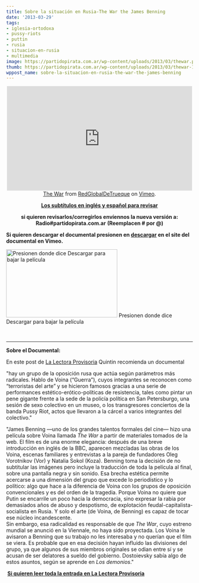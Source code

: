 ```yaml
---
title: Sobre la situación en Rusia-The War the James Benning
date: '2013-03-29'
tags:
- iglesia-ortodoxa
- pussy-riots
- puttin
- rusia
- situacion-en-rusia
- multimedia
image: https://partidopirata.com.ar/wp-content/uploads/2013/03/thewar.png
thumb: https://partidopirata.com.ar/wp-content/uploads/2013/03/thewar-150x150.png
wppost_name: sobre-la-situacion-en-rusia-the-war-the-james-benning
---
```


<center>
<iframe src="http://player.vimeo.com/video/55728375" height="281" width="500" allowfullscreen="" frameborder="0"></iframe></center><center></center><center><a href="http://vimeo.com/55728375">The War</a> from <a href="http://vimeo.com/user14381115">RedGlobalDeTrueque</a> on <a href="http://vimeo.com">Vimeo</a>.</center>
<p style="text-align: center;"><strong><a href="http://www.subdivx.com/X6XMzE3MDQ5X-the-war2012james-benning.html" target="_blank">Los subtítulos en inglés y español para revisar </a> </strong></p>
<p style="text-align: center;"><strong>si quieren revisarlos/corregirlos envíennos la nueva versión a:</strong>
<strong> Radio#partidopirata.com.ar</strong>
<strong> (Reemplacen # por @)</strong></p>
<strong>Si quieren descargar el documental presionen en <a href="https://vimeo.com/55728375" target="_blank">descargar</a> en el site del documental en Vimeo.</strong>

<a href="https://partidopirata.com.ar/wp-content/uploads/2013/03/thewar.png"><img class="size-medium wp-image-8956" alt="Presionen donde dice Descargar para bajar la película" src="https://partidopirata.com.ar/wp-content/uploads/2013/03/thewar-300x183.png" width="300" height="183" /></a> Presionen donde dice Descargar para bajar la película


&nbsp;

<hr />

<strong>Sobre el Documental:</strong>

En este post de <a href="https://lalectoraprovisoria.wordpress.com/2012/11/11/oposicion-y-resistencia/" target="_blank">La Lectora Provisoria</a> Quintin recomienda un documental

"hay un grupo de la oposición rusa que actúa según parámetros más radicales. Hablo de Voina (“Guerra”), cuyos integrantes se reconocen como “terroristas del arte” y se hicieron famosos gracias a una serie de performances estético-erótico-políticas de resistencia, tales como pintar un pene gigante frente a la sede de la policía política en San Petersburgo, una sesión de sexo colectivo en un museo, o los transgresores conciertos de la banda Pussy Riot, actos que llevaron a la cárcel a varios integrantes del colectivo."
<div align="left">"James Benning —uno de los grandes talentos formales del cine— hizo una película sobre Voina llamada <i>The War</i> a partir de materiales tomados de la web<i>.</i> El film es de una enorme elegancia: después de una breve introducción en inglés de la BBC, aparecen mezcladas las obras de los Voina, escenas familiares y entrevistas a la pareja de fundadores Oleg Vorotnikov (Vor) y Natalia Sokol (Koza). Benning toma la decisión de no subtitular las imágenes pero incluye la traducción de toda la película al final, sobre una pantalla negra y sin sonido. Esa brecha estética permite acercarse a una dimensión del grupo que excede lo periodístico y lo político: algo que hace a la diferencia de Voina con los grupos de oposición convencionales y es del orden de la tragedia. Porque Voina no quiere que Putin se encarrile un poco hacia la democracia, sino expresar la rabia por demasiados años de abuso y despotismo, de explotación feudal-capitalista-socialista en Rusia. Y solo el arte (de Voina, de Benning) es capaz de tocar ese núcleo incandescente.</div>
Sin embargo, esa radicalidad es responsable de que <i>The War</i>, cuyo estreno mundial se anunció en la Viennale, no haya sido proyectada. Los Voina le avisaron a Benning que su trabajo no les interesaba y no querían que el film se viera. Es probable que en esa decisión hayan influido las divisiones del grupo, ya que algunos de sus miembros originales se odian entre sí y se acusan de ser delatores a sueldo del gobierno. Dostoievsky sabía algo de estos asuntos, según se aprende en <i>Los demonios</i>."

<b> <a href="https://lalectoraprovisoria.wordpress.com/2012/11/11/oposicion-y-resistencia/" target="_blank">Si quieren leer toda la entrada en La Lectora Provisoria</a></b>
